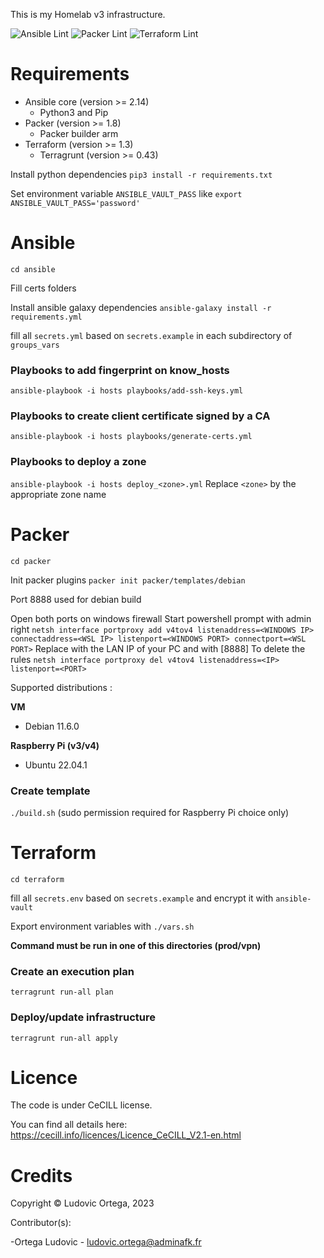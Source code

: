 This is my Homelab v3 infrastructure.

![Ansible Lint](https://github.com/M0NsTeRRR/homelabv3-infra/workflows/Ansible%20Lint/badge.svg)
![Packer Lint](https://github.com/M0NsTeRRR/homelabv3-infra/workflows/Packer%20Lint/badge.svg)
![Terraform Lint](https://github.com/M0NsTeRRR/homelabv3-infra/workflows/Terraform%20Lint/badge.svg)

# Requirements

- Ansible core (version >= 2.14)
  - Python3 and Pip
- Packer (version >= 1.8)
  - Packer builder arm
- Terraform (version >= 1.3)
  - Terragrunt (version >= 0.43)

Install python dependencies `pip3 install -r requirements.txt`

Set environment variable `ANSIBLE_VAULT_PASS` like `export ANSIBLE_VAULT_PASS='password'`

# Ansible

`cd ansible`

Fill certs folders

Install ansible galaxy dependencies `ansible-galaxy install -r requirements.yml`

fill all `secrets.yml` based on `secrets.example` in each subdirectory of `groups_vars`

### Playbooks to add fingerprint on know_hosts

`ansible-playbook -i hosts playbooks/add-ssh-keys.yml`

### Playbooks to create client certificate signed by a CA

`ansible-playbook -i hosts playbooks/generate-certs.yml`

### Playbooks to deploy a zone

`ansible-playbook -i hosts deploy_<zone>.yml`
Replace `<zone>` by the appropriate zone name

# Packer
`cd packer`

Init packer plugins
`packer init packer/templates/debian`

Port 8888 used for debian build

Open both ports on windows firewall
Start powershell prompt with admin right `netsh interface portproxy add v4tov4 listenaddress=<WINDOWS IP> connectaddress=<WSL IP> listenport=<WINDOWS PORT> connectport=<WSL PORT>`
Replace <IP> with the LAN IP of your PC and <PORT> with [8888]
To delete the rules `netsh interface portproxy del v4tov4 listenaddress=<IP> listenport=<PORT>`

Supported distributions :

**VM**

- Debian 11.6.0

**Raspberry Pi (v3/v4)**

- Ubuntu 22.04.1

### Create template

`./build.sh` (sudo permission required for Raspberry Pi choice only)

# Terraform

`cd terraform`

fill all `secrets.env` based on `secrets.example` and encrypt it with `ansible-vault`

Export environment variables with `./vars.sh`

**Command must be run in one of this directories (prod/vpn)**

### Create an execution plan

`terragrunt run-all plan`

### Deploy/update infrastructure

`terragrunt run-all apply`

# Licence

The code is under CeCILL license.

You can find all details here: https://cecill.info/licences/Licence_CeCILL_V2.1-en.html

# Credits

Copyright © Ludovic Ortega, 2023

Contributor(s):

-Ortega Ludovic - ludovic.ortega@adminafk.fr
